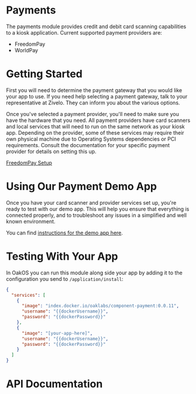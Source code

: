 # Payments

The payments module provides credit and debit card scanning capabilities to a kiosk application.  Current supported payment providers are:

* FreedomPay
* WorldPay

# Getting Started

First you will need to determine the payment gateway that you would like your app to use.  If you need help selecting a payment gateway, talk to your representative at Zivelo.  They can inform you about the various options.

Once you've selected a payment provider, you'll need to make sure you have the hardware that you need.  All payment providers have card scanners and local services that will need to run on the same network as your kiosk app.  Depending on the provider, some of these services may require their own physical machine due to Operating Systems dependencies or PCI requirements.  Consult the documentation for your specific payment provider for details on setting this up.

[FreedomPay Setup](/docs/freedompay-setup.md)

# Using Our Payment Demo App

Once you have your card scanner and provider services set up, you're ready to test with our demo app.  This will help you ensure that everything is connected properly, and to troubleshoot any issues in a simplified and well known environment.

You can find [instructions for the demo app here](https://github.com/OakLabsInc/payment-demo/).

# Testing With Your App

In OakOS you can run this module along side your app by adding it to the configuration you send to `/application/install`:

```json
{
  "services": [
    {
      "image": "index.docker.io/oaklabs/component-payment:0.0.11",
      "username": "{{dockerUsername}}",
      "password": "{{dockerPassword}}"
    },
    {
      "image": "[your-app-here]",
      "username": "{{dockerUsername}}",
      "password": "{{dockerPassword}}"
    }
  ]
}
```

# API Documentation

